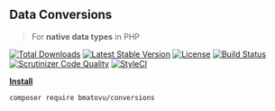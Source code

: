 ## Data Conversions 
> For **native data types** in PHP

[![Total Downloads](https://poser.pugx.org/bmatovu/conversions/downloads)](https://packagist.org/packages/bmatovu/conversions)
[![Latest Stable Version](https://poser.pugx.org/bmatovu/conversions/v/stable)](https://packagist.org/packages/bmatovu/conversions)
[![License](https://poser.pugx.org/bmatovu/conversions/license)](https://packagist.org/packages/bmatovu/multi-auth)
[![Build Status](https://travis-ci.org/mtvbrianking/conversions.svg?branch=master)](https://travis-ci.org/mtvbrianking/conversions)
[![Scrutinizer Code Quality](https://scrutinizer-ci.com/g/mtvbrianking/conversions/badges/quality-score.png?b=master)](https://scrutinizer-ci.com/g/mtvbrianking/conversions/?branch=master)
[![StyleCI](https://github.styleci.io/repos/142790092/shield?branch=master)](https://github.styleci.io/repos/142790092)

**[Install](https://packagist.org/packages/bmatovu/conversions)**

`composer require bmatovu/conversions`
